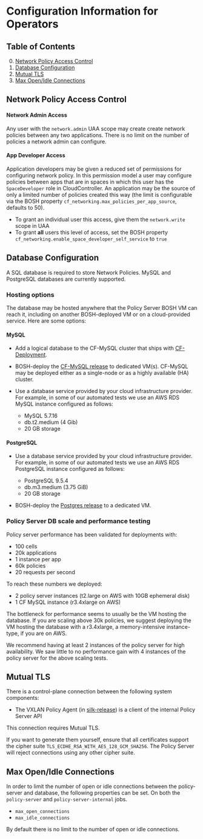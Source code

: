 # Configuration Information for Operators

## Table of Contents
0. [Network Policy Access Control](#network-policy-access-control)
0. [Database Configuration](#database-configuration)
0. [Mutual TLS](#mutual-tls)
0. [Max Open/Idle Connections](#max-openidle-connections)

## Network Policy Access Control

#### Network Admin Access

Any user with the `network.admin` UAA scope may create create network policies
between any two applications.  There is no limit on the number of policies a
network admin can configure.

#### App Developer Access
Application developers may be given a reduced set of permissions for configuring
network policy.  In this permission model a user may configure policies between
apps that are in spaces in which this user has the `SpaceDeveloper` role in
CloudController.  An application may be the source of only a limited number of
policies created this way (the limit is configurable via the BOSH property
`cf_networking.max_policies_per_app_source`, defaults to 50).

- To grant an individual user this access, give them the `network.write` scope
  in UAA
- To grant **all** users this level of access, set the BOSH property
  `cf_networking.enable_space_developer_self_service` to `true`


## Database Configuration
A SQL database is required to store Network Policies.  MySQL and PostgreSQL
databases are currently supported.

### Hosting options
The database may be hosted anywhere that the Policy Server BOSH VM can reach it,
including on another BOSH-deployed VM or on a cloud-provided service.  Here are
some options:

#### MySQL

- Add a logical database to the CF-MySQL cluster that ships with
  [CF-Deployment](https://github.com/cloudfoundry/cf-deployment).

- BOSH-deploy the [CF-MySQL
  release](https://github.com/cloudfoundry/cf-mysql-release) to dedicated VM(s).
  CF-MySQL may be deployed either as a single-node or as a highly available (HA)
  cluster.

- Use a database service provided by your cloud infrastructure provider.  For
  example, in some of our automated tests we use an AWS RDS MySQL instance
  configured as follows:

    - MySQL 5.7.16
    - db.t2.medium (4 Gib)
    - 20 GB storage


#### PostgreSQL

- Use a database service provided by your cloud infrastructure provider.  For
  example, in some of our automated tests we use an AWS RDS PostgreSQL instance
  configured as follows:

  - PostgreSQL 9.5.4
  - db.m3.medium (3.75 GiB)
  - 20 GB storage

- BOSH-deploy the [Postgres
  release](https://github.com/cloudfoundry/postgres-release/) to a dedicated VM.

### Policy Server DB scale and performance testing

Policy server performance has been validated for deployments with:

  - 100 cells
  - 20k applications
  - 1 instance per app
  - 60k policies
  - 20 requests per second

To reach these numbers we deployed:

  - 2 policy server instances (t2.large on AWS with 10GB ephemeral disk)
  - 1 CF MySQL instance (r3.4xlarge on AWS)

The bottleneck for performance seems to usually be the VM hosting the database.
If you are scaling above 30k policies, we suggest deploying the VM hosting the
database with a r3.4xlarge, a memory-intensive instance-type, if you are on AWS.

We recommend having at least 2 instances of the policy server for high
availability. We saw little to no performance gain with 4 instances of the
policy server for the above scaling tests.

## Mutual TLS

There is a control-plane connection between the following system components:

- The VXLAN Policy Agent (in [silk-release](https://github.com/cloudfoundry/silk-release))
  is a client of the internal Policy Server API

This connection requires Mutual TLS.

If you want to generate them yourself, ensure that all certificates support the
cipher suite `TLS_ECDHE_RSA_WITH_AES_128_GCM_SHA256`.  The Policy Server will
reject connections using any other cipher suite.

## Max Open/Idle Connections

In order to limit the number of open or idle connections between the
policy-server and database, the following properties can be set.  On both the
`policy-server` and `policy-server-internal` jobs.
- `max_open_connections`
- `max_idle_connections`

By default there is no limit to the number of open or idle connections.
